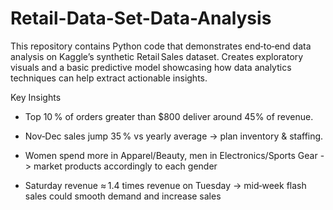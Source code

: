 # Retail-Data-Set-Data-Analysis

This repository contains Python code that demonstrates end‑to‑end data analysis on Kaggle’s synthetic Retail Sales dataset. Creates exploratory visuals and a basic predictive model showcasing how data analytics techniques can help extract actionable insights.

Key Insights

- Top 10 % of orders greater than $800 deliver around 45% of revenue.

- Nov‑Dec sales jump 35 % vs yearly average -> plan inventory & staffing.

- Women spend more in Apparel/Beauty, men in Electronics/Sports Gear -> market products accordingly to each gender

- Saturday revenue ≈ 1.4 times revenue on Tuesday -> mid‑week flash sales could smooth demand and increase sales
